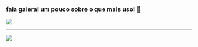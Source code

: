 ### fala galera! um pouco sobre o que mais uso! 👋

<a href="https://github.com/marlusmarcos"> 
  <img src="https://github-readme-stats.vercel.app/api?username=marlusmarcos&show_icons=true&hide_border=true" />
</a>

---

<a href="https://github.com/marlusmarcos">
  <img src="https://github-readme-stats.vercel.app/api/top-langs/?username=marlusmarcos&layout=compact" />
</a>

<!--
**marlusmarcos/marlusmarcos** is a ✨ _special_ ✨ repository because its `README.md` (this file) appears on your GitHub profile.

Here are some ideas to get you started:

- 🔭 I’m currently working on ...
- 🌱 I’m currently learning ...
- 👯 I’m looking to collaborate on ...
- 🤔 I’m looking for help with ...
- 💬 Ask me about ...
- 📫 How to reach me: ...
- 😄 Pronouns: ...
- ⚡ Fun fact: ...
-->

